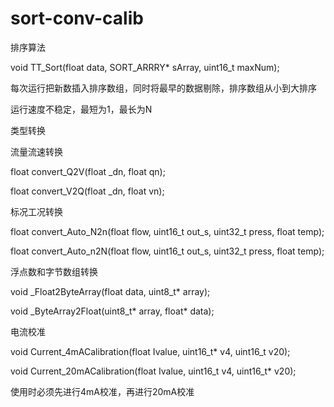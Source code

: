 # sort-conv-calib
排序算法

void TT_Sort(float data, SORT_ARRRY* sArray, uint16_t maxNum);

每次运行把新数插入排序数组，同时将最早的数据剔除，排序数组从小到大排序

运行速度不稳定，最短为1，最长为N


类型转换

流量流速转换

float convert_Q2V(float _dn, float qn);

float convert_V2Q(float _dn, float vn);

标况工况转换

float convert_Auto_N2n(float flow, uint16_t out_s, uint32_t press, float temp);

float convert_Auto_n2N(float flow, uint16_t out_s, uint32_t press, float temp);

浮点数和字节数组转换

void _Float2ByteArray(float data, uint8_t* array);

void _ByteArray2Float(uint8_t* array, float* data);


电流校准

void Current_4mACalibration(float Ivalue, uint16_t* v4, uint16_t v20);

void Current_20mACalibration(float Ivalue, uint16_t v4, uint16_t* v20);

使用时必须先进行4mA校准，再进行20mA校准
